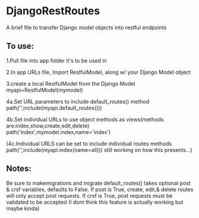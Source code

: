 # DjangoRestRoutes
A brief file to transfer Django model objects into restful endpoints

## To use:
1.Pull file into app folder it's to be used in

2.In app URLs file, Import RestfulModel, along w/ your Django Model object

3.create a local RestfulModel from the Django Model
    myapi=RestfulModel(mymodel)
    
4a.Set URL parameters to include default_routes() method
    path('',include(myapi.default_routes()))
    
4b.Set individual URLs to use object methods as views(methods are:index,show,create,edit,delete)
    path('index',mymodel.index,name='index')

(4c.Individual URLS can be set to include individual routes methods
    path('',include(myapi.index(name=all)))
still working on how this presents...)

## Notes:
Be sure to makemigrations and migrate
default_routes() takes optional post & crsf variables, defaults to False. If post is True, create, edit,& delete routes will only accept post requests. If crsf is True, post requests must be validated to be accepted (I dont think this feature is actually working but maybe kinda)
